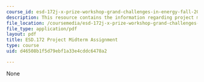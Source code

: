 ```yaml
---
course_id: esd-172j-x-prize-workshop-grand-challenges-in-energy-fall-2009
description: This resource contains the information regarding project midterm assignment.
file_location: /coursemedia/esd-172j-x-prize-workshop-grand-challenges-in-energy-fall-2009/d46508b1f5d79ebf1a33e4cddc6478a2_MITESD_172JF09_proj_mid.pdf
file_type: application/pdf
layout: pdf
title: ESD.172 Project Midterm Assignment
type: course
uid: d46508b1f5d79ebf1a33e4cddc6478a2

---
```

None